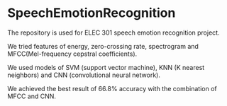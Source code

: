 # SpeechEmotionRecognition

The repository is used for ELEC 301 speech emotion recognition project. 

We tried features of energy, zero-crossing rate, spectrogram and MFCC(Mel-frequency cepstral coefficients).

We used models of SVM (support vector machine), KNN (K nearest neighbors) and CNN (convolutional neural network). 

We achieved the best result of 66.8% accuracy with the combination of MFCC and CNN.

